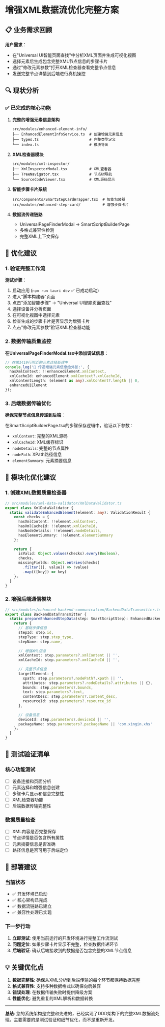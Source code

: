 # 增强XML数据流优化完整方案

## 📋 业务需求回顾

**用户需求**：
- 在"Universal UI智能页面查找"中分析XML页面并生成可视化视图
- 选择元素后生成包含完整XML节点信息的步骤卡片
- 通过"修改元素参数"打开XML检查器查看完整节点信息
- 发送完整节点详情到后端进行真机操控

## 🔍 现状分析

### ✅ 已完成的核心功能

1. **完整的增强元素信息架构**
   ```
   src/modules/enhanced-element-info/
   ├── EnhancedElementInfoService.ts  # 创建增强元素信息
   ├── types.ts                       # 完整类型定义
   └── index.ts                       # 模块导出
   ```

2. **XML检查器模块**
   ```
   src/modules/xml-inspector/
   ├── XmlInspectorModal.tsx          # XML查看器
   ├── TreeNavigator.tsx              # 节点树导航
   └── SourceCodeViewer.tsx           # XML源码显示
   ```

3. **智能步骤卡片系统**
   ```
   src/components/SmartStepCardWrapper.tsx  # 智能包装器
   src/modules/enhanced-step-card/          # 增强步骤卡片
   ```

4. **数据流传递链路**
   - UniversalPageFinderModal → SmartScriptBuilderPage
   - 多格式兼容性检测
   - 完整XML上下文保存

## 🎯 优化建议

### 1. 验证完整工作流

**测试步骤**：
1. 启动应用 (`npm run tauri dev` ✅ 已成功启动)
2. 进入"脚本构建器"页面
3. 点击"添加智能步骤" → "Universal UI智能页面查找"
4. 选择设备并分析页面
5. 在可视化视图中选择元素
6. 检查生成的步骤卡片是否显示为增强卡片
7. 点击"修改元素参数"验证XML检查器功能

### 2. 数据传输质量监控

**在UniversalPageFinderModal.tsx中添加调试信息**：
```typescript
// 在第1419行附近的元素选择处理中
console.log('🚀 传递增强元素信息给外部:', {
  hasXmlContext: !!enhancedElement.xmlContext,
  xmlCacheId: enhancedElement.xmlContext?.xmlCacheId,
  xmlContentLength: (element as any).xmlContent?.length || 0,
  enhancedUIElement
});
```

### 3. 后端数据传输优化

**确保完整节点信息传递到后端**：

在SmartScriptBuilderPage.tsx的步骤保存逻辑中，验证以下参数：
- `xmlContent`: 完整的XML源码
- `xmlCacheId`: XML缓存标识
- `nodeDetails`: 完整的节点属性
- `nodePath`: XPath路径信息
- `elementSummary`: 元素摘要信息

## 🔧 模块化优化建议

### 1. 创建XML数据质量检查器

```typescript
// src/modules/xml-data-validator/XmlDataValidator.ts
export class XmlDataValidator {
  static validateEnhancedElement(element: any): ValidationResult {
    const checks = {
      hasXmlContent: !!element.xmlContent,
      hasXmlCacheId: !!element.xmlCacheId,
      hasNodeDetails: !!element.nodeDetails,
      hasElementSummary: !!element.elementSummary
    };
    
    return {
      isValid: Object.values(checks).every(Boolean),
      checks,
      missingFields: Object.entries(checks)
        .filter(([, value]) => !value)
        .map(([key]) => key)
    };
  }
}
```

### 2. 增强后端通信模块

```typescript
// src/modules/enhanced-backend-communication/BackendDataTransmitter.ts
export class BackendDataTransmitter {
  static prepareEnhancedStepData(step: SmartScriptStep): EnhancedBackendStepData {
    return {
      // 基础步骤信息
      stepId: step.id,
      stepType: step.step_type,
      stepName: step.name,
      
      // 增强XML信息
      xmlContext: step.parameters?.xmlContent || '',
      xmlCacheId: step.parameters?.xmlCacheId || '',
      
      // 完整节点信息
      targetElement: {
        xpath: step.parameters?.nodePath?.xpath || '',
        attributes: step.parameters?.nodeDetails?.attributes || {},
        bounds: step.parameters?.bounds,
        text: step.parameters?.text,
        contentDesc: step.parameters?.content_desc,
        resourceId: step.parameters?.resource_id
      },
      
      // 设备信息
      deviceId: step.parameters?.deviceId || '',
      packageName: step.parameters?.packageName || 'com.xingin.xhs'
    };
  }
}
```

## 🎪 测试验证清单

### 核心功能测试
- [ ] 设备连接和页面分析
- [ ] 元素选择和增强信息创建
- [ ] 步骤卡片显示和信息完整性
- [ ] XML检查器功能
- [ ] 后端数据传输完整性

### 数据质量检查
- [ ] XML内容是否完整保存
- [ ] 节点详情是否包含所有属性
- [ ] 元素摘要信息是否准确
- [ ] 路径信息是否可用于后端定位

## 🚀 部署建议

### 当前状态
- ✅ 开发环境已启动
- ✅ 核心架构已完成
- ✅ 数据流链路已建立
- ✅ 兼容性处理已实现

### 下一步行动
1. **立即测试**: 使用当前运行的开发环境进行完整工作流测试
2. **问题定位**: 如果步骤卡片显示不完整，检查数据传递环节
3. **后端验证**: 确认后端接收到的数据是否包含完整的XML节点信息

## 💡 关键优化点

1. **数据完整性**: 确保从XML分析到后端传输的每个环节都保持数据完整
2. **格式兼容性**: 支持多种数据格式以确保向后兼容
3. **错误处理**: 在数据传输失败时提供降级方案
4. **性能优化**: 避免重复的XML解析和数据转换

---

**总结**: 您的系统架构是完整和先进的，已经实现了DDD架构下的完整XML数据流处理。主要需要的是测试验证和细节优化，而不是重新开发。